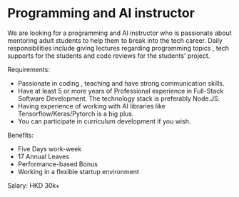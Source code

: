 
# Programming and AI instructor
We are looking for a programming and AI instructor who is passionate about mentoring adult students to help them to break into the tech career. Daily responsibilities include
giving lectures regarding programming topics , tech supports for the students and code reviews for the students' project.

Requirements:

* Passionate in coding , teaching and have strong communication skills.
* Have at least 5 or more years of Professional experience in Full-Stack Software Development. The technology stack is preferably Node.JS. 
* Having experience of working with AI libraries like Tensorflow/Keras/Pytorch is a big plus.
* You can participate in curriculum development if you wish. 



Benefits:

* Five Days work-week
* 17 Annual Leaves
* Performance-based Bonus 
* Working in a flexible startup environment 


Salary: HKD 30k+